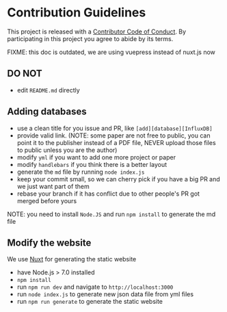 # Contribution Guidelines

This project is released with a [Contributor Code of Conduct](CODE_OF_CONDUCT.md). By participating in this project you agree to abide by its terms.

FIXME: this doc is outdated, we are using vuepress instead of nuxt.js now

## DO NOT

- edit `README.md` directly

## Adding databases

- use a clean title for you issue and PR, like `[add][database][InfluxDB]`
- provide valid link. (NOTE: some paper are not free to public, you can point it to the publisher instead of a PDF file,
  NEVER upload those files to public unless you are the author)
- modify `yml` if you want to add one more project or paper
- modify `handlebars` if you think there is a better layout
- generate the `md` file by running `node index.js`
- keep your commit small, so we can cherry pick if you have a big PR and we just want part of them
- rebase your branch if it has conflict due to other people's PR got merged before yours

NOTE: you need to install `Node.JS` and run `npm install` to generate the md file

## Modify the website

We use [Nuxt](https://github.com/nuxt/nuxt.js) for generating the static website

- have Node.js > 7.0 installed
- `npm install`
- run `npm run dev` and navigate to `http://localhost:3000`
- run `node index.js` to generate new json data file from yml files
- run `npm run generate` to generate the static website